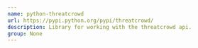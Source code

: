 ```yaml
---
name: python-threatcrowd
url: https://pypi.python.org/pypi/threatcrowd/
description: Library for working with the threatcrowd api.
group: None
---
```

